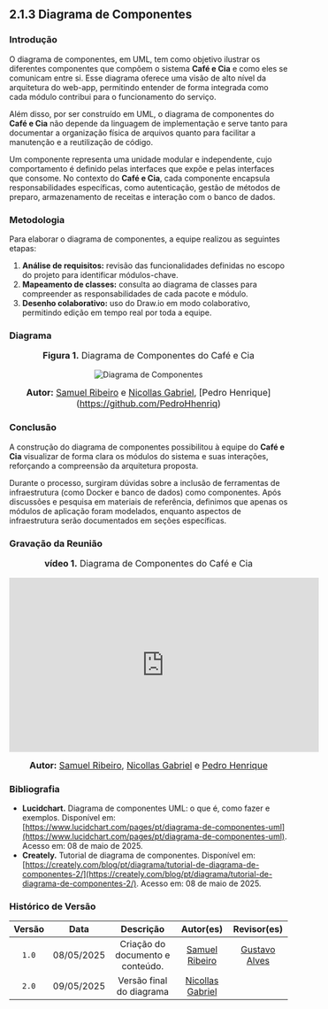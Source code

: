 ## 2.1.3 Diagrama de Componentes

### Introdução

O diagrama de componentes, em UML, tem como objetivo ilustrar os diferentes componentes que compõem o sistema **Café e Cia** e como eles se comunicam entre si. Esse diagrama oferece uma visão de alto nível da arquitetura do web-app, permitindo entender de forma integrada como cada módulo contribui para o funcionamento do serviço.

Além disso, por ser construído em UML, o diagrama de componentes do **Café e Cia** não depende da linguagem de implementação e serve tanto para documentar a organização física de arquivos quanto para facilitar a manutenção e a reutilização de código.

Um componente representa uma unidade modular e independente, cujo comportamento é definido pelas interfaces que expõe e pelas interfaces que consome. No contexto do **Café e Cia**, cada componente encapsula responsabilidades específicas, como autenticação, gestão de métodos de preparo, armazenamento de receitas e interação com o banco de dados.

### Metodologia

Para elaborar o diagrama de componentes, a equipe realizou as seguintes etapas:

1. **Análise de requisitos:** revisão das funcionalidades definidas no escopo do projeto para identificar módulos-chave.  
2. **Mapeamento de classes:** consulta ao diagrama de classes para compreender as responsabilidades de cada pacote e módulo.  
3. **Desenho colaborativo:** uso do Draw.io em modo colaborativo, permitindo edição em tempo real por toda a equipe.

### Diagrama

<center>
<font size="3"><p style="text-align: center"><b>Figura 1.</b>  Diagrama de Componentes do Café e Cia </p></font>


![Diagrama de Componentes](/foco1/Diagrama_de_Componentes.png)

<font size="3"><p style="text-align: center"><b>Autor:</b>  [Samuel Ribeiro](https://github.com/SamuelRicosta) e [Nicollas Gabriel](https://github.com/Nicollaxs), [Pedro Henrique] (https://github.com/PedroHhenriq) </p></font>
</center>

### Conclusão

A construção do diagrama de componentes possibilitou à equipe do **Café e Cia** visualizar de forma clara os módulos do sistema e suas interações, reforçando a compreensão da arquitetura proposta.

Durante o processo, surgiram dúvidas sobre a inclusão de ferramentas de infraestrutura (como Docker e banco de dados) como componentes. Após discussões e pesquisa em materiais de referência, definimos que apenas os módulos de aplicação foram modelados, enquanto aspectos de infraestrutura serão documentados em seções específicas.

### Gravação da Reunião

<center>
<font size="3"><p style="text-align: center"><b>vídeo 1.</b>  Diagrama de Componentes do Café e Cia </p></font>

<iframe width="560" height="315" src="https://www.youtube.com/embed/7MI64rhIOAk?si=6MCdVMyiOugww8cj" title="YouTube video player" frameborder="0" allow="accelerometer; autoplay; clipboard-write; encrypted-media; gyroscope; picture-in-picture; web-share" referrerpolicy="strict-origin-when-cross-origin" allowfullscreen></iframe>

<font size="3"><p style="text-align: center"><b>Autor:</b>  [Samuel Ribeiro](https://github.com/SamuelRicosta), [Nicollas Gabriel](https://github.com/Nicollaxs) e [Pedro Henrique](https://github.com/PedroHhenriq)</p></font>
</center>

### Bibliografia

- **Lucidchart.** Diagrama de componentes UML: o que é, como fazer e exemplos. Disponível em: [https://www.lucidchart.com/pages/pt/diagrama-de-componentes-uml](https://www.lucidchart.com/pages/pt/diagrama-de-componentes-uml). Acesso em: 08 de maio de 2025.  
- **Creately.** Tutorial de diagrama de componentes. Disponível em: [https://creately.com/blog/pt/diagrama/tutorial-de-diagrama-de-componentes-2/](https://creately.com/blog/pt/diagrama/tutorial-de-diagrama-de-componentes-2/). Acesso em: 08 de maio de 2025.

### Histórico de Versão

| Versão | Data | Descrição | Autor(es) | Revisor(es) |
| :-: | :-: | :-: | :-: | :-: |
| `1.0` | 08/05/2025  | Criação do documento e conteúdo. | [Samuel Ribeiro](https://github.com/SamuelRicosta) |[Gustavo Alves](https://github.com/gustaallves) |
| `2.0` | 09/05/2025  | Versão final do diagrama | [Nicollas Gabriel](https://github.com/Nicollaxs)| |

